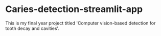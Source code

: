 # Caries-detection-streamlit-app
This is my final year project titled 'Computer vision-based detection for tooth decay and cavities'. 
